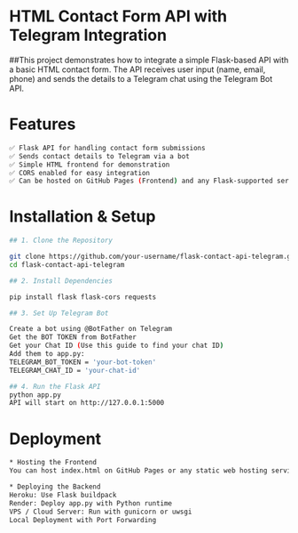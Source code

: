 # HTML Contact Form API with Telegram Integration

##This project demonstrates how to integrate a simple Flask-based API with a basic HTML contact form. The API receives user input (name, email, phone) and sends the details to a Telegram chat using the Telegram Bot API.

# Features
```bash
✅ Flask API for handling contact form submissions
✅ Sends contact details to Telegram via a bot
✅ Simple HTML frontend for demonstration
✅ CORS enabled for easy integration
✅ Can be hosted on GitHub Pages (Frontend) and any Flask-supported server (Backend)
```
# Installation & Setup
```bash
## 1. Clone the Repository

git clone https://github.com/your-username/flask-contact-api-telegram.git
cd flask-contact-api-telegram

## 2. Install Dependencies

pip install flask flask-cors requests

## 3. Set Up Telegram Bot

Create a bot using @BotFather on Telegram
Get the BOT TOKEN from BotFather
Get your Chat ID (Use this guide to find your chat ID)
Add them to app.py:
TELEGRAM_BOT_TOKEN = 'your-bot-token'
TELEGRAM_CHAT_ID = 'your-chat-id'

## 4. Run the Flask API
python app.py
API will start on http://127.0.0.1:5000
```

# Deployment
```bash
* Hosting the Frontend
You can host index.html on GitHub Pages or any static web hosting service.

* Deploying the Backend
Heroku: Use Flask buildpack
Render: Deploy app.py with Python runtime
VPS / Cloud Server: Run with gunicorn or uwsgi
Local Deployment with Port Forwarding
```

